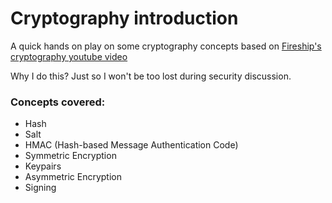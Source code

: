 # Cryptography introduction

A quick hands on play on some cryptography concepts based on [Fireship's cryptography youtube video](https://www.youtube.com/watch?v=NuyzuNBFWxQ)

Why I do this? Just so I won't be too lost during security discussion.

### Concepts covered:
* Hash
* Salt
* HMAC (Hash-based Message Authentication Code)
* Symmetric Encryption
* Keypairs
* Asymmetric Encryption
* Signing
